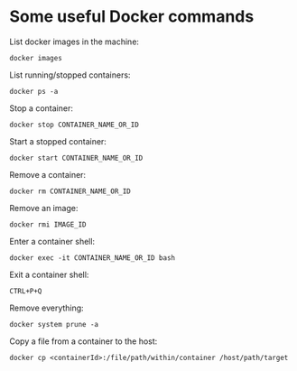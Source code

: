 # Some useful Docker commands

List docker images in the machine:

    docker images

List running/stopped containers:

    docker ps -a

Stop a container:

    docker stop CONTAINER_NAME_OR_ID

Start a stopped container:

    docker start CONTAINER_NAME_OR_ID

Remove a container:

    docker rm CONTAINER_NAME_OR_ID

Remove an image:

    docker rmi IMAGE_ID

Enter a container shell:

    docker exec -it CONTAINER_NAME_OR_ID bash

Exit a container shell:

    CTRL+P+Q

Remove everything:

	docker system prune -a

Copy a file from a container to the host:

    docker cp <containerId>:/file/path/within/container /host/path/target
















